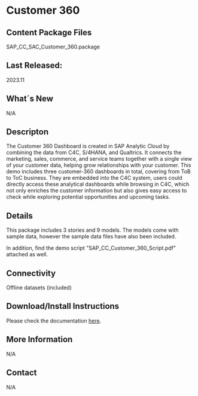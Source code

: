 # Customer 360

## Content Package Files
SAP_CC_SAC_Customer_360.package

## Last Released:
2023.11

## What´s New
N/A

## Descripton
The Customer 360 Dashboard is created in SAP Analytic Cloud by combining the data from C4C, S/4HANA, and Qualtrics. It connects the marketing, sales, commerce, and service teams together with a single view of your customer data, helping grow relationships with your customer. This demo includes three customer-360 dashboards in total, covering from ToB to ToC business. They are embedded into the C4C system, users could directly access these analytical dashboards while browsing in C4C, which not only enriches the customer information but also gives easy access to check while exploring potential opportunities and upcoming tasks. 

## Details
This package includes 3 stories and 9 models. 
The models come with sample data, however the sample data files have also been included.

In addition, find the demo script "SAP_CC_Customer_360_Script.pdf" attached as well.

## Connectivity
Offline datasets (included)

## Download/Install Instructions
Please check the documentation [here](https://help.sap.com/docs/SAP_ANALYTICS_CLOUD/42093f14b43c485fbe3adbbe81eff6c8/603e26204ce14bd8b5f9729a8123636f.html).

## More Information
N/A

## Contact
N/A
